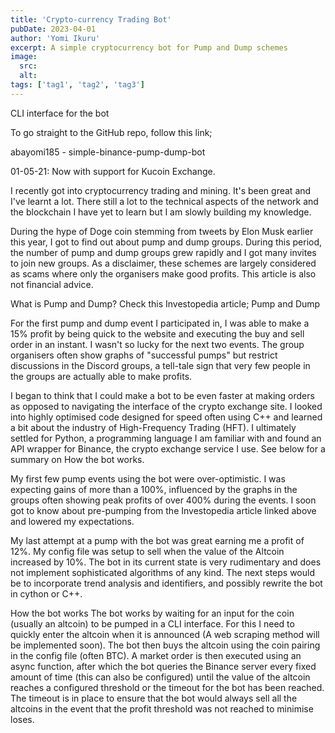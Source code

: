 ```yaml
---
title: 'Crypto-currency Trading Bot'
pubDate: 2023-04-01
author: 'Yomi Ikuru'
excerpt: A simple cryptocurrency bot for Pump and Dump schemes
image:
  src:
  alt:
tags: ['tag1', 'tag2', 'tag3']
---
```


CLI interface for the bot

To go straight to the GitHub repo, follow this link;

abayomi185 - simple-binance-pump-dump-bot

01-05-21: Now with support for Kucoin Exchange.

I recently got into cryptocurrency trading and mining. It's been great and I've learnt a lot. There still a lot to the technical aspects of the network and the blockchain I have yet to learn but I am slowly building my knowledge.

During the hype of Doge coin stemming from tweets by Elon Musk earlier this year, I got to find out about pump and dump groups. During this period, the number of pump and dump groups grew rapidly and I got many invites to join new groups. As a disclaimer, these schemes are largely considered as scams where only the organisers make good profits. This article is also not financial advice.

What is Pump and Dump? Check this Investopedia article; Pump and Dump

For the first pump and dump event I participated in, I was able to make a 15% profit by being quick to the website and executing the buy and sell order in an instant. I wasn't so lucky for the next two events. The group organisers often show graphs of "successful pumps" but restrict discussions in the Discord groups, a tell-tale sign that very few people in the groups are actually able to make profits.

I began to think that I could make a bot to be even faster at making orders as opposed to navigating the interface of the crypto exchange site. I looked into highly optimised code designed for speed often using C++ and learned a bit about the industry of High-Frequency Trading (HFT). I ultimately settled for Python, a programming language I am familiar with and found an API wrapper for Binance, the crypto exchange service I use. See below for a summary on How the bot works.

My first few pump events using the bot were over-optimistic. I was expecting gains of more than a 100%, influenced by the graphs in the groups often showing peak profits of over 400% during the events. I soon got to know about pre-pumping from the Investopedia article linked above and lowered my expectations.

My last attempt at a pump with the bot was great earning me a profit of 12%. My config file was setup to sell when the value of the Altcoin increased by 10%. The bot in its current state is very rudimentary and does not implement sophisticated algorithms of any kind. The next steps would be to incorporate trend analysis and identifiers, and possibly rewrite the bot in cython or C++.

How the bot works
The bot works by waiting for an input for the coin (usually an altcoin) to be pumped in a CLI interface. For this I need to quickly enter the altcoin when it is announced (A web scraping method will be implemented soon). The bot then buys the altcoin using the coin pairing in the config file (often BTC). A market order is then executed using an async function, after which the bot queries the Binance server every fixed amount of time (this can also be configured) until the value of the altcoin reaches a configured threshold or the timeout for the bot has been reached. The timeout is in place to ensure that the bot would always sell all the altcoins in the event that the profit threshold was not reached to minimise loses.
